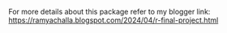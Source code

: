 For more details about this package refer to my blogger link: https://ramyachalla.blogspot.com/2024/04/r-final-project.html
